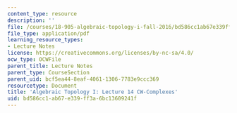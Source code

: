 ```yaml
---
content_type: resource
description: ''
file: /courses/18-905-algebraic-topology-i-fall-2016/bd586cc1ab67e339ff3a6bc13609241f_MIT18_905F16_lec14.pdf
file_type: application/pdf
learning_resource_types:
- Lecture Notes
license: https://creativecommons.org/licenses/by-nc-sa/4.0/
ocw_type: OCWFile
parent_title: Lecture Notes
parent_type: CourseSection
parent_uid: bcf5ea44-8eaf-4061-1306-7783e9ccc369
resourcetype: Document
title: 'Algebraic Topology I: Lecture 14 CW-Complexes'
uid: bd586cc1-ab67-e339-ff3a-6bc13609241f
---
```

